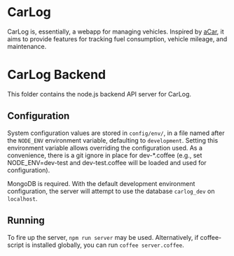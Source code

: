 # CarLog

CarLog is, essentially, a webapp for managing vehicles. Inspired by [aCar](https://www.zonewalker.com/acar), it aims to provide features for tracking fuel consumption, vehicle mileage, and maintenance.

# CarLog Backend

This folder contains the node.js backend API server for CarLog.

## Configuration

System configuration values are stored in `config/env/`, in a file named after the `NODE_ENV` environment variable, defaulting to `development`. Setting this environment variable allows overriding the configuration used. As a convenience, there is a git ignore in place for dev-*.coffee (e.g., set NODE_ENV=dev-test and dev-test.coffee will be loaded and used for configuration).

MongoDB is required. With the default development environment configuration, the server will attempt to use the database `carlog_dev` on `localhost`.

## Running

To fire up the server, `npm run server` may be used. Alternatively, if coffee-script is installed globally, you can run `coffee server.coffee`.